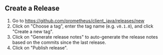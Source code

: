## Create a Release

1. Go to <https://github.com/prometheus/client_java/releases/new>
2. Click on "Choose a tag", enter the tag name (e.g. `v0.1.0`), and click "Create a new tag".
3. Click on "Generate release notes" to auto-generate the release notes based on the commits since
   the last release.
4. Click on "Publish release".
